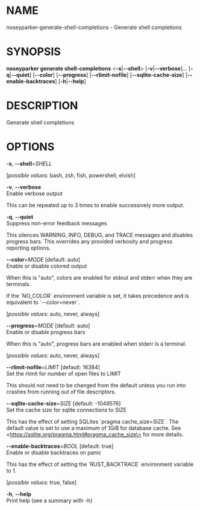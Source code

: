 # NAME

noseyparker-generate-shell-completions - Generate shell completions

# SYNOPSIS

**noseyparker generate shell-completions** \<**-s**\|**--shell**\>
\[**-v**\|**--verbose**\]... \[**-q**\|**--quiet**\] \[**--color**\]
\[**--progress**\] \[**--rlimit-nofile**\] \[**--sqlite-cache-size**\]
\[**--enable-backtraces**\] \[**-h**\|**--help**\]

# DESCRIPTION

Generate shell completions

# OPTIONS

**-s**, **--shell**=*SHELL*  
  
\[*possible values:* bash, zsh, fish, powershell, elvish\]

**-v**, **--verbose**  
Enable verbose output

This can be repeated up to 3 times to enable successively more output.

**-q**, **--quiet**  
Suppress non-error feedback messages

This silences WARNING, INFO, DEBUG, and TRACE messages and disables
progress bars. This overrides any provided verbosity and progress
reporting options.

**--color**=*MODE* \[default: auto\]  
Enable or disable colored output

When this is "auto", colors are enabled for stdout and stderr when they
are terminals.

If the \`NO_COLOR\` environment variable is set, it takes precedence and
is equivalent to \`--color=never\`.  

  
\[*possible values:* auto, never, always\]

**--progress**=*MODE* \[default: auto\]  
Enable or disable progress bars

When this is "auto", progress bars are enabled when stderr is a
terminal.  

  
\[*possible values:* auto, never, always\]

**--rlimit-nofile**=*LIMIT* \[default: 16384\]  
Set the rlimit for number of open files to LIMIT

This should not need to be changed from the default unless you run into
crashes from running out of file descriptors.

**--sqlite-cache-size**=*SIZE* \[default: -1048576\]  
Set the cache size for sqlite connections to SIZE

This has the effect of setting SQLites \`pragma cache_size=SIZE\`. The
default value is set to use a maximum of 1GiB for database cache. See
\<https://sqlite.org/pragma.html#pragma_cache_size\> for more details.

**--enable-backtraces**=*BOOL* \[default: true\]  
Enable or disable backtraces on panic

This has the effect of setting the \`RUST_BACKTRACE\` environment
variable to 1.  

  
\[*possible values:* true, false\]

**-h**, **--help**  
Print help (see a summary with -h)
